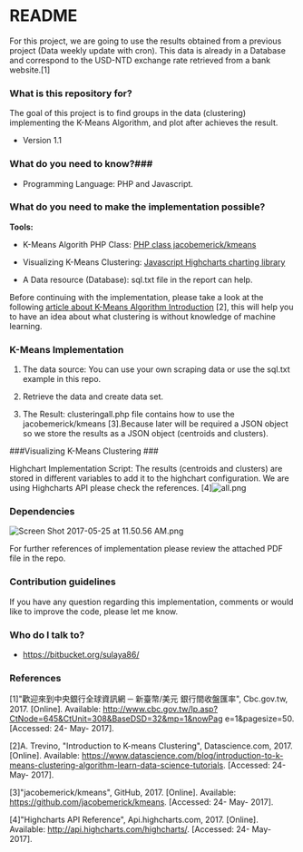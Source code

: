 # README #

For this project, we are going to use the results obtained from a previous project (Data weekly update with cron). This data is already in a Database and correspond to the USD-NTD exchange rate retrieved from a bank website.[1]

### What is this repository for? ###

The goal of this project is to find groups in the data (clustering) implementing the K-Means Algorithm, and plot after achieves the result.

* Version 1.1

### What do you need to know?###

* Programming Language: 
  PHP and Javascript.

### What do you need to make the implementation possible? ###

**Tools:**

*    K-Means Algorith PHP Class: [PHP class jacobemerick/kmeans](https://github.com/jacobemerick/kmeans)

*    Visualizing K-Means Clustering: [Javascript Highcharts charting library](http://api.highcharts.com/highcharts/)
* A Data resource (Database): sql.txt file in the report can help.

Before continuing with the implementation, please take a look at the following [article about K-Means Algorithm Introduction](https://www.datascience.com/blog/introduction-to-k-means-clustering-algorithm-learn-data-science-tutorials.) [2], this will help you to have an idea about what clustering is without knowledge of machine learning.

### K-Means Implementation ###

1. The data source: You can use your own scraping data or use the sql.txt example in this repo.

2. Retrieve the data and create data set.

3. The Result: clusteringall.php file contains how to use the jacobemerick/kmeans [3].Because later will be required a JSON object so we store the results as a JSON object (centroids and clusters).

###Visualizing K-Means Clustering ###

Highchart Implementation Script: The results (centroids and clusters) are stored in different variables to add it to the highchart configuration. We are using Highcharts API please check the references. [4]![all.png](https://bitbucket.org/repo/LorRB56/images/3371934390-all.png)



### Dependencies ###
![Screen Shot 2017-05-25 at 11.50.56 AM.png](https://bitbucket.org/repo/LorRB56/images/153523577-Screen%20Shot%202017-05-25%20at%2011.50.56%20AM.png)

For further references of implementation please review the attached PDF file in the repo.


### Contribution guidelines ###

If you have any question regarding this implementation, comments or would like to improve the code, please let me know.

### Who do I talk to? ###

* https://bitbucket.org/sulaya86/

### References ###

[1]"歡迎來到中央銀行全球資訊網 ─ 新臺幣/美元 銀行間收盤匯率", Cbc.gov.tw, 2017. [Online]. Available: http://www.cbc.gov.tw/lp.asp?CtNode=645&CtUnit=308&BaseDSD=32&mp=1&nowPag e=1&pagesize=50. [Accessed: 24- May- 2017].

[2]A. Trevino, "Introduction to K-means Clustering", Datascience.com, 2017. [Online]. Available: https://www.datascience.com/blog/introduction-to-k-means-clustering-algorithm-learn-data-science-tutorials. [Accessed: 24- May- 2017].

[3]"jacobemerick/kmeans", GitHub, 2017. [Online]. Available: https://github.com/jacobemerick/kmeans. [Accessed: 24- May- 2017].

[4]"Highcharts API Reference", Api.highcharts.com, 2017. [Online]. Available: http://api.highcharts.com/highcharts/. [Accessed: 24- May- 2017].